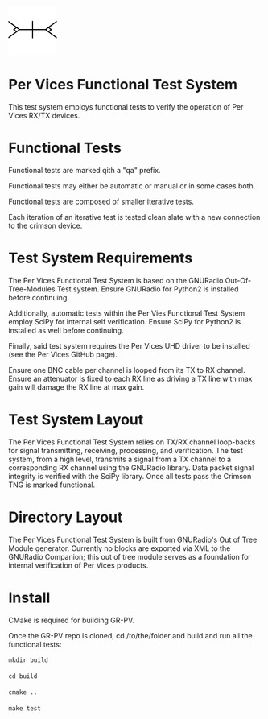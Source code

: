 ![](pv.png)

# Per Vices Functional Test System

This test system employs functional tests to verify the operation of Per Vices RX/TX devices.

# Functional Tests

Functional tests are marked qith a "qa" prefix.

Functional tests may either be automatic or manual or in some cases both.

Functional tests are composed of smaller iterative tests.

Each iteration of an iterative test is tested clean slate with a new connection to the crimson device.

# Test System Requirements

The Per Vices Functional Test System is based on the GNURadio Out-Of-Tree-Modules Test system. Ensure
GNURadio for Python2 is installed before continuing.

Additionally, automatic tests within the Per Vies Functional Test System employ
SciPy for internal self verification. Ensure SciPy for Python2 is installed as well before continuing.

Finally, said test system requires the Per Vices UHD driver to be installed (see the Per Vices GitHub page).

Ensure one BNC cable per channel is looped from its TX to RX channel. Ensure an attenuator is fixed to
each RX line as driving a TX line with max gain will damage the RX line at max gain.

# Test System Layout

The Per Vices Functional Test System relies on TX/RX channel loop-backs for signal transmitting, receiving,
processing, and verification. The test system, from a high level, transmits a signal from a TX channel to
a corresponding RX channel using the GNURadio library. Data packet signal integrity is verified with the
SciPy library. Once all tests pass the Crimson TNG is marked functional.

# Directory Layout

The Per Vices Functional Test System is built from GNURadio's Out of Tree Module generator.
Currently no blocks are exported via XML to the GNURadio Companion; this out of tree module
serves as a foundation for internal verification of Per Vices products.

# Install

CMake is required for building GR-PV.

Once the GR-PV repo is cloned, cd /to/the/folder and build and run all the functional tests:

```
mkdir build

cd build

cmake ..

make test
```

